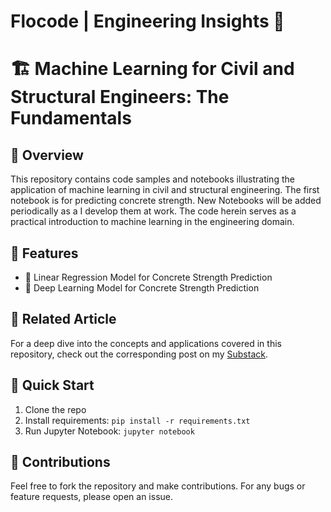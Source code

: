 # Flocode | Engineering Insights 🌊
# 🏗️ Machine Learning for Civil and Structural Engineers: The Fundamentals

## 📑 Overview
This repository contains code samples and notebooks illustrating the application of machine learning in civil and structural engineering. 
The first notebook is for predicting concrete strength. 
New Notebooks will be added periodically as a I develop them at work.
The code herein serves as a practical introduction to machine learning in the engineering domain.

## 🌟 Features
- 🔩 Linear Regression Model for Concrete Strength Prediction
- 🧠 Deep Learning Model for Concrete Strength Prediction


## 📝 Related Article
For a deep dive into the concepts and applications covered in this repository, check out the corresponding post on my [Substack](https://substack.com/@flocode?utm_source=profile-page).

## 🚀 Quick Start
1. Clone the repo
2. Install requirements: `pip install -r requirements.txt`
3. Run Jupyter Notebook: `jupyter notebook`

## 🤝 Contributions
Feel free to fork the repository and make contributions. For any bugs or feature requests, please open an issue.
